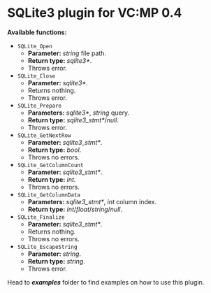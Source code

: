 # SQLite3 plugin for VC:MP 0.4

**Available functions:**
- `SQLite_Open`
  - **Parameter:** _string_ file path.
  - **Return type:** _sqlite3*_.
  - Throws error.
- `SQLite_Close`
  - **Parameter:** _sqlite3*_.
  - Returns nothing.
  - Throws error.
- `SQLite_Prepare`
  - **Parameters:** _sqlite3*_, _string_ query.
  - **Return type:** _sqlite3_stmt*_/_null_.
  - Throws error.
- `SQLite_GetNextRow`
  - **Parameter:** _sqlite3_stmt*_.
  - **Return type:** _bool_.
  - Throws no errors.
- `SQLite_GetColumnCount`
  - **Parameter:** _sqlite3_stmt*_.
  - **Return type:** _int_.
  - Throws no errors.
- `SQLite_GetColumnData`
  - **Parameters:** _sqlite3_stmt*_, _int_ column index.
  - **Return type:** _int_/_float_/_string_/_null_.
- `SQLite_Finalize`
  - **Parameter:** _sqlite3_stmt*_.
  - Returns nothing.
  - Throws no errors.
- `SQLite_EscapeString`
  - **Parameter:** _string_.
  - **Return type:** _string_.
  - Throws error.

Head to ***examples*** folder to find examples on how to use this plugin.
